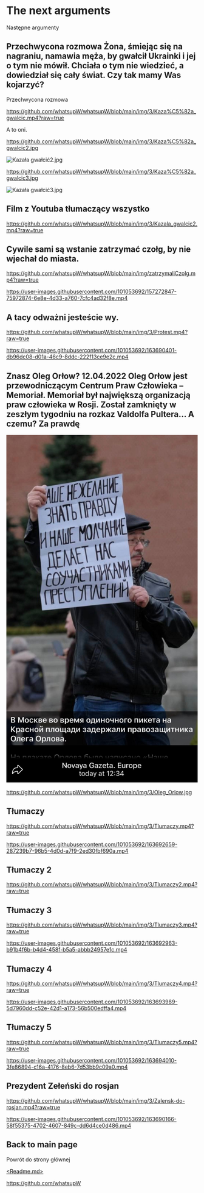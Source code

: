 # The next arguments

Następne argumenty

## Przechwycona rozmowa Żona, śmiejąc się na nagraniu, namawia męża, by gwałcił Ukrainki i jej o tym nie mówił. Chciała o tym nie wiedzieć, a dowiedział się cały świat. Czy tak mamy Was kojarzyć?

Przechwycona rozmowa 

https://github.com/whatsupW/whatsupW/blob/main/img/3/Kaza%C5%82a_gwalcic.mp4?raw=true

A to oni.

https://github.com/whatsupW/whatsupW/blob/main/img/3/Kaza%C5%82a_gwalcic2.jpg

![Kazała gwałcić2.jpg](https://github.com/whatsupW/whatsupW/blob/main/img/3/Kaza%C5%82a_gwalcic2.jpg)

https://github.com/whatsupW/whatsupW/blob/main/img/3/Kaza%C5%82a_gwalcic3.jpg

![Kazała gwałcić3.jpg](https://github.com/whatsupW/whatsupW/blob/main/img/3/Kaza%C5%82a_gwalcic3.jpg)

## Film z Youtuba tłumaczący wszystko 
https://github.com/whatsupW/whatsupW/blob/main/img/3/Kazala_gwalcic2.mp4?raw=true

## Cywile sami są wstanie zatrzymać czołg, by nie wjechał do miasta.

https://github.com/whatsupW/whatsupW/blob/main/img/zatrzymaliCzolg.mp4?raw=true

https://user-images.githubusercontent.com/101053692/157272847-75972874-6e8e-4d33-a760-7cfc4ad32f8e.mp4

## A tacy odważni jesteście wy.

https://github.com/whatsupW/whatsupW/blob/main/img/3/Protest.mp4?raw=true

https://user-images.githubusercontent.com/101053692/163690401-db96dc08-d01a-46c9-8ddc-222f13ce9e2c.mp4

## Znasz Oleg Orłow? 12.04.2022 Oleg Orłow jest przewodniczącym Centrum Praw Człowieka – Memoriał. Memoriał był największą organizacją praw człowieka w Rosji. Został zamknięty w zeszłym tygodniu na rozkaz Valdolfa Pultera... A czemu? Za prawdę

![Kazała gwałcić2.jpg](https://github.com/whatsupW/whatsupW/blob/main/img/3/Oleg_Orlow.jpg)

https://github.com/whatsupW/whatsupW/blob/main/img/3/Oleg_Orlow.jpg

## Tłumaczy

https://github.com/whatsupW/whatsupW/blob/main/img/3/Tlumaczy.mp4?raw=true

https://user-images.githubusercontent.com/101053692/163692659-287239b7-96b5-4d0d-a7f9-2ed30fbf690a.mp4

## Tłumaczy 2

https://github.com/whatsupW/whatsupW/blob/main/img/3/Tlumaczy2.mp4?raw=true

## Tłumaczy 3

https://github.com/whatsupW/whatsupW/blob/main/img/3/Tlumaczy3.mp4?raw=true

https://user-images.githubusercontent.com/101053692/163692963-b91b4f6b-b4d4-458f-b5a5-abbb24957e1c.mp4

## Tłumaczy 4

https://github.com/whatsupW/whatsupW/blob/main/img/3/Tlumaczy4.mp4?raw=true


https://user-images.githubusercontent.com/101053692/163693989-5d7960dd-c52e-42d1-a173-56b500edffa4.mp4


## Tłumaczy 5

https://github.com/whatsupW/whatsupW/blob/main/img/3/Tlumaczy5.mp4?raw=true

https://user-images.githubusercontent.com/101053692/163694010-3fe86894-c16a-4176-8eb6-7d53bb9c09a0.mp4

## Prezydent Zełeński do rosjan

https://github.com/whatsupW/whatsupW/blob/main/img/3/Zalensk-do-rosjan.mp4?raw=true

https://user-images.githubusercontent.com/101053692/163690166-58f55375-4702-4607-849c-dd6d4ce0d486.mp4




## Back to main page
Powrót do strony głównej

[<Readme.md>](<https://github.com/whatsupW/whatsupW>)

https://github.com/whatsupW
